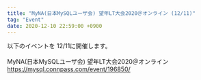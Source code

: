 ```yaml
---
title: "MyNA(日本MySQLユーザ会) 望年LT大会2020＠オンライン (12/11)"
tag: "Event"
date: 2020-12-10 22:59:00 +0900
---
```


以下のイベントを 12/11に開催します。<br>
<br>
MyNA(日本MySQLユーザ会) 望年LT大会2020＠オンライン <br>
https://mysql.connpass.com/event/196850/<br>
<br>
<br>
